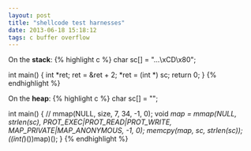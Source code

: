 ```yaml
---
layout: post
title: "shellcode test harnesses"
date: 2013-06-18 15:18:12
tags: c buffer overflow
---
```


<p>
On the <b>stack</b>:
{% highlight c %}
char sc[] = "...\xCD\x80";

int main()
{
  int *ret;
  ret = &ret + 2;
  *ret = (int *) sc;
  return 0;
}
{% endhighlight %}
</p>

<p>
On the <b>heap</b>:
{% highlight c %}
char sc[] = "";

int main()
{
  // mmap(NULL, size, 7, 34, -1, 0);
  void *map = mmap(NULL, strlen(sc), PROT_EXEC|PROT_READ|PROT_WRITE, MAP_PRIVATE|MAP_ANONYMOUS, -1, 0); 
  memcpy(map, sc, strlen(sc));
  ((int(*)())map)();
}
{% endhighlight %}
</p>
